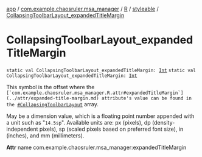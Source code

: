 [app](../../../index.md) / [com.example.chaosruler.msa_manager](../../index.md) / [R](../index.md) / [styleable](index.md) / [CollapsingToolbarLayout_expandedTitleMargin](.)

# CollapsingToolbarLayout_expandedTitleMargin

`static val CollapsingToolbarLayout_expandedTitleMargin: `[`Int`](https://kotlinlang.org/api/latest/jvm/stdlib/kotlin/-int/index.html)
`static val CollapsingToolbarLayout_expandedTitleMargin: `[`Int`](https://kotlinlang.org/api/latest/jvm/stdlib/kotlin/-int/index.html)

This symbol is the offset where the ``[`com.example.chaosruler.msa_manager.R.attr#expandedTitleMargin`](../attr/expanded-title-margin.md) attribute's value can be found in the ``[`#CollapsingToolbarLayout`](-collapsing-toolbar-layout.md) array.

May be a dimension value, which is a floating point number appended with a unit such as "`14.5sp`". Available units are: px (pixels), dp (density-independent pixels), sp (scaled pixels based on preferred font size), in (inches), and mm (millimeters).

**Attr**
name com.example.chaosruler.msa_manager:expandedTitleMargin


